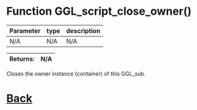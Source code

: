 # Function GGL_script_close_owner()

 Parameter    |  type   |              description                   |
|--           |       --|--                                          |
|   N/A      | N/A | N/A

| Returns:  | N/A |
|--         |                             --|

Closes the owner instance (container) of this GGL_sub.

# [Back](https://github.com/Ced30/GML-GUI-Library-GGL-Documentation/blob/main/API/GGL_Functions.md)
